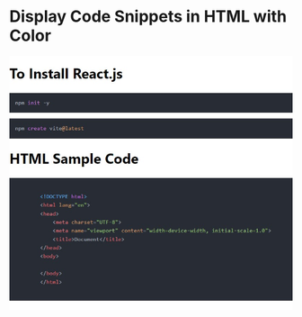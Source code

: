 # Display Code Snippets in HTML with Color
![Display Code Snippets in HTML with Color](https://raw.githubusercontent.com/yogeshverma1296/DisplayCodeSnippetsinHTMLwithColor/main/image/output.jpg)